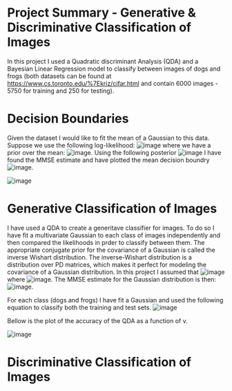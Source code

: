 # Project Summary - Generative &amp; Discriminative Classification of Images
In this project I used a Quadratic discriminant Analysis (QDA) and a Bayesian Linear Regression model to classify between images of dogs and frogs (both datasets can be found at https://www.cs.toronto.edu/%7Ekriz/cifar.html and contain 6000 images - 5750 for training and 250 for testing).

# Decision Boundaries
Given the dataset I would like to fit the mean of a Gaussian to this data. Suppose we use the following log-likelihood:
![image](https://github.com/user-attachments/assets/0998a1a0-76a8-49b1-a202-b43703481353)
where we have a prior over the mean:
![image](https://github.com/user-attachments/assets/96ded2c1-2927-4bd2-891c-01671d1239f3).
Using the following posterior ![image](https://github.com/user-attachments/assets/618fa4a6-a850-4f5a-ac5c-dccdf8cfcb03) I have found the MMSE estimate and have plotted the mean decision boundry ![image](https://github.com/user-attachments/assets/83f7fe0c-428c-427d-849f-a51dcae17b05).

![image](https://github.com/user-attachments/assets/fe25d3d7-4f83-47c2-90b3-0b928d7f63b5)

# Generative Classification of Images
I have used a QDA to create a generitave classifier for images. To do so I have fit a multivariate Gaussian to each class of images independently and then compared the likelihoods in prder to classify between them. The appropriate
conjugate prior for the covariance of a Gaussian is called the inverse Wishart distribution. The inverse-Wishart distribution is a distribution over PD matrices, which makes it perfect for modeling the covariance of a Gaussian distribution. In this project I assumed that ![image](https://github.com/user-attachments/assets/d4a39ead-5786-489c-a97f-b1c999178ca8) where ![image](https://github.com/user-attachments/assets/26820df4-1c33-4c73-ad44-d050001715c2). The MMSE estimate for the Gaussian distribution is then: ![image](https://github.com/user-attachments/assets/b8f22495-baf1-4680-959a-445092245ec3).

For each class (dogs and frogs) I have fit a Gaussian and used the following equation to classify both the training and test sets.
![image](https://github.com/user-attachments/assets/7f75324d-8163-478a-af76-f7126b02ae22)

Bellow is the plot of the accuracy of the QDA as a function of v.

![image](https://github.com/user-attachments/assets/50345fe7-77e7-46c2-b23c-9942ee6661e0)






# Discriminative Classification of Images



